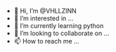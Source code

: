 - 👋 Hi, I’m @VHLLZINN
- 👀 I’m interested in ...
- 🌱 I’m currently learning python 
- 💞️ I’m looking to collaborate on ...
- 📫 How to reach me ...

<!---
VHLLZINN/VHLLZINN is a ✨ special ✨ repository because its `README.md` (this file) appears on your GitHub profile.
You can click the Preview link to take a look at your changes.
--->
